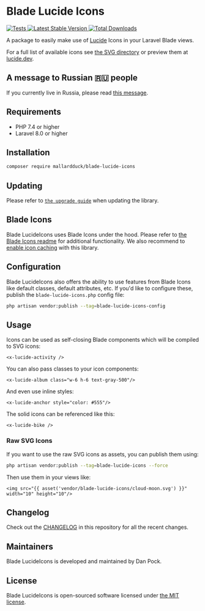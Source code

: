 # Blade Lucide Icons

<a href="https://github.com/mallardduck/blade-lucide-icons/actions?query=workflow%3ATests">
    <img src="https://github.com/mallardduck/blade-lucide-icons/workflows/Tests/badge.svg" alt="Tests">
</a>
<a href="https://packagist.org/packages/mallardduck/blade-lucide-icons">
    <img src="https://img.shields.io/packagist/v/mallardduck/blade-lucide-icons" alt="Latest Stable Version">
</a>
<a href="https://packagist.org/packages/mallardduck/blade-lucide-icons">
    <img src="https://img.shields.io/packagist/dt/mallardduck/blade-lucide-icons" alt="Total Downloads">
</a>

A package to easily make use of [Lucide](https://github.com/lucide-icons/lucide) Icons in your Laravel Blade views.

For a full list of available icons see [the SVG directory](resources/svg) or preview them at [lucide.dev](https://lucide.dev/).

## A message to Russian 🇷🇺 people

If you currently live in Russia, please read [this message](./ToRussianPeople.md).

## Requirements

- PHP 7.4 or higher
- Laravel 8.0 or higher

## Installation

```bash
composer require mallardduck/blade-lucide-icons
```

## Updating

Please refer to [`the upgrade guide`](UPGRADE.md) when updating the library.

## Blade Icons

Blade LucideIcons uses Blade Icons under the hood. Please refer to [the Blade Icons readme](https://github.com/blade-ui-kit/blade-icons) for additional functionality. We also recommend to [enable icon caching](https://github.com/blade-ui-kit/blade-icons#caching) with this library.

## Configuration

Blade LucideIcons also offers the ability to use features from Blade Icons like default classes, default attributes, etc. If you'd like to configure these, publish the `blade-lucide-icons.php` config file:

```bash
php artisan vendor:publish --tag=blade-lucide-icons-config
```

## Usage

Icons can be used as self-closing Blade components which will be compiled to SVG icons:

```blade
<x-lucide-activity />
```

You can also pass classes to your icon components:

```blade
<x-lucide-album class="w-6 h-6 text-gray-500"/>
```

And even use inline styles:

```blade
<x-lucide-anchor style="color: #555"/>
```

The solid icons can be referenced like this:

```blade
<x-lucide-bike />
```

### Raw SVG Icons

If you want to use the raw SVG icons as assets, you can publish them using:

```bash
php artisan vendor:publish --tag=blade-lucide-icons --force
```

Then use them in your views like:

```blade
<img src="{{ asset('vendor/blade-lucide-icons/cloud-moon.svg') }}" width="10" height="10"/>
```

## Changelog

Check out the [CHANGELOG](CHANGELOG.md) in this repository for all the recent changes.

## Maintainers

Blade LucideIcons is developed and maintained by Dan Pock.

## License

Blade LucideIcons is open-sourced software licensed under [the MIT license](LICENSE.md).

